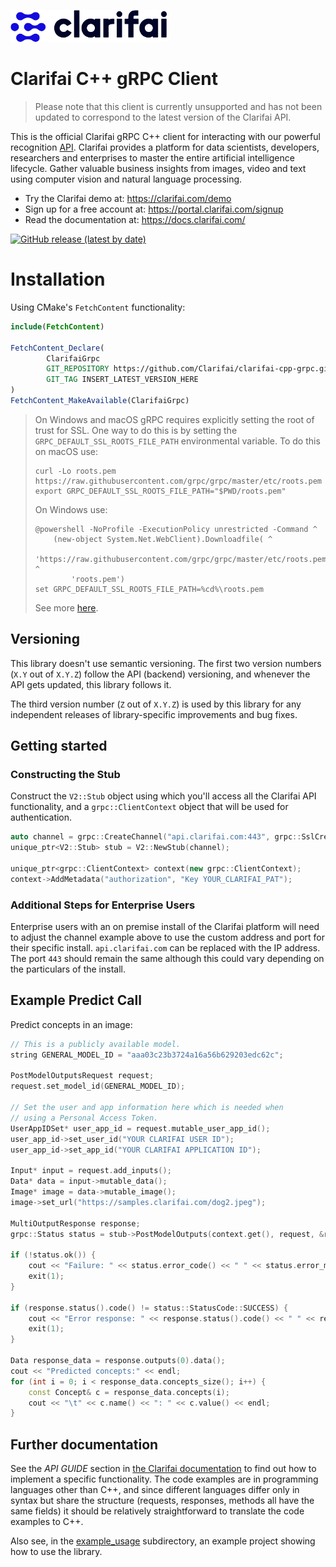 ![Clarifai logo](docs/logo.png)

# Clarifai C++ gRPC Client

> Please note that this client is currently unsupported and has not been updated to correspond to the latest version of the Clarifai API.

This is the official Clarifai gRPC C++ client for interacting with our powerful recognition [API](https://docs.clarifai.com).
Clarifai provides a platform for data scientists, developers, researchers and enterprises to master the entire
artificial intelligence lifecycle. Gather valuable business insights from images, video and text using computer vision
and natural language processing.

* Try the Clarifai demo at: https://clarifai.com/demo
* Sign up for a free account at: https://portal.clarifai.com/signup
* Read the documentation at: https://docs.clarifai.com/

[![GitHub release (latest by date)](https://img.shields.io/github/v/release/Clarifai/clarifai-cpp-grpc)](https://github.com/Clarifai/clarifai-cpp-grpc/releases)

# Installation

Using CMake's `FetchContent` functionality:

```cmake
include(FetchContent)

FetchContent_Declare(
        ClarifaiGrpc
        GIT_REPOSITORY https://github.com/Clarifai/clarifai-cpp-grpc.git
        GIT_TAG INSERT_LATEST_VERSION_HERE
)
FetchContent_MakeAvailable(ClarifaiGrpc)
```

> On Windows and macOS gRPC requires explicitly setting the root of trust for SSL. One way to do this is by setting the `GRPC_DEFAULT_SSL_ROOTS_FILE_PATH` environmental variable. To do this on macOS use:
>
> ```
> curl -Lo roots.pem https://raw.githubusercontent.com/grpc/grpc/master/etc/roots.pem
> export GRPC_DEFAULT_SSL_ROOTS_FILE_PATH="$PWD/roots.pem"
> ```
>
> On Windows use:
>
> ```
> @powershell -NoProfile -ExecutionPolicy unrestricted -Command ^
>     (new-object System.Net.WebClient).Downloadfile( ^
>         'https://raw.githubusercontent.com/grpc/grpc/master/etc/roots.pem', ^
>         'roots.pem')
> set GRPC_DEFAULT_SSL_ROOTS_FILE_PATH=%cd%\roots.pem
> ```
> See more [here](https://github.com/grpc/grpc/issues/16571).

## Versioning

This library doesn't use semantic versioning. The first two version numbers (`X.Y` out of `X.Y.Z`) follow the API (backend) versioning, and
whenever the API gets updated, this library follows it.

The third version number (`Z` out of `X.Y.Z`) is used by this library for any independent releases of library-specific improvements and bug fixes.

## Getting started

### Constructing the Stub

Construct the `V2::Stub` object using which you'll access all the Clarifai API functionality, and
a `grpc::ClientContext` object that will be used for authentication.

```c++
auto channel = grpc::CreateChannel("api.clarifai.com:443", grpc::SslCredentials(grpc::SslCredentialsOptions()));
unique_ptr<V2::Stub> stub = V2::NewStub(channel);

unique_ptr<grpc::ClientContext> context(new grpc::ClientContext);
context->AddMetadata("authorization", "Key YOUR_CLARIFAI_PAT");
```

### Additional Steps for Enterprise Users

Enterprise users with an on premise install of the Clarifai platform will need to adjust the channel example above to use the custom address and port for their specific install.  `api.clarifai.com` can be replaced with the IP address.  The port `443` should remain the same although this could vary depending on the particulars of the install.

## Example Predict Call

Predict concepts in an image:

```c++
// This is a publicly available model.
string GENERAL_MODEL_ID = "aaa03c23b3724a16a56b629203edc62c";

PostModelOutputsRequest request;
request.set_model_id(GENERAL_MODEL_ID);

// Set the user and app information here which is needed when
// using a Personal Access Token.
UserAppIDSet* user_app_id = request.mutable_user_app_id();
user_app_id->set_user_id("YOUR CLARIFAI USER ID");
user_app_id->set_app_id("YOUR CLARIFAI APPLICATION ID");

Input* input = request.add_inputs();
Data* data = input->mutable_data();
Image* image = data->mutable_image();
image->set_url("https://samples.clarifai.com/dog2.jpeg");

MultiOutputResponse response;
grpc::Status status = stub->PostModelOutputs(context.get(), request, &response);

if (!status.ok()) {
    cout << "Failure: " << status.error_code() << " " << status.error_message() << endl;
    exit(1);
}

if (response.status().code() != status::StatusCode::SUCCESS) {
    cout << "Error response: " << response.status().code() << " " << response.status().description() << " " << response.status().details() << endl;
    exit(1);
}

Data response_data = response.outputs(0).data();
cout << "Predicted concepts:" << endl;
for (int i = 0; i < response_data.concepts_size(); i++) {
    const Concept& c = response_data.concepts(i);
    cout << "\t" << c.name() << ": " << c.value() << endl;
}
```

## Further documentation

See the *API GUIDE* section in [the Clarifai documentation](https://docs.clarifai.com) to find out how to implement
a specific functionality. The code examples are in programming languages other than C++, and since different languages
differ only in syntax but share the structure (requests, responses, methods all have the same fields) it should be
relatively straightforward to translate the code examples to C++.

Also see, in the [example_usage](https://github.com/Clarifai/clarifai-cpp-grpc/tree/master/tests) subdirectory,
an example project showing how to use the library.
